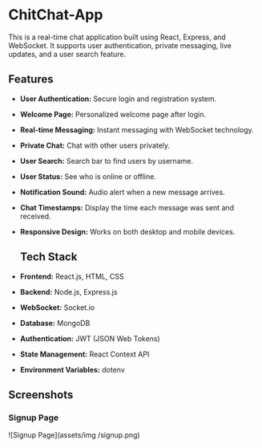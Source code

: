 # ChitChat-App
This is a real-time chat application built using React, Express, and WebSocket. It supports user authentication, private messaging, live updates, and a user search feature.

## Features
- **User Authentication:** Secure login and registration system.
- **Welcome Page:** Personalized welcome page after login.
- **Real-time Messaging:** Instant messaging with WebSocket technology.
- **Private Chat:** Chat with other users privately.
- **User Search:** Search bar to find users by username.
- **User Status:** See who is online or offline.
- **Notification Sound:** Audio alert when a new message arrives.
- **Chat Timestamps:** Display the time each message was sent and received.
- **Responsive Design:** Works on both desktop and mobile devices.

  ## Tech Stack
- **Frontend:** React.js, HTML, CSS
- **Backend:** Node.js, Express.js
- **WebSocket:** Socket.io
- **Database:** MongoDB
- **Authentication:** JWT (JSON Web Tokens)
- **State Management:** React Context API
- **Environment Variables:** dotenv

## Screenshots
### Signup Page
![Signup Page](assets/img
/signup.png)
